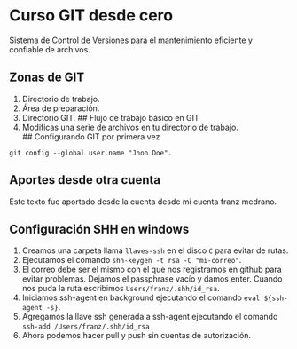 # Curso GIT desde cero
Sistema de Control de Versiones para el mantenimiento eficiente y confiable de archivos.
## Zonas de GIT
1. Directorio de trabajo.
2. Área de preparación.
3. Directorio GIT.
## Flujo de trabajo básico en GIT
1. Modificas una serie de archivos en tu directorio de trabajo.
## Configurando GIT por primera vez
```
git config --global user.name "Jhon Doe".
```
## Aportes desde otra cuenta
Este texto fue aportado desde la cuenta desde mi cuenta franz medrano.

## Configuración  SHH en windows
1. Creamos una carpeta llama `llaves-ssh` en el disco `C` para evitar de rutas.
2. Ejecutamos el comando `shh-keygen -t rsa -C "mi-correo"`. 
3. El correo debe ser el mismo con el que nos registramos en github para evitar problemas.
Dejamos el passphrase vacío y damos enter.
Cuando nos puda la ruta escribimos `Users/franz/.shh/id_rsa`.
4. Iniciamos ssh-agent en background ejecutando el comando `eval ${ssh-agent -s}`.
5. Agregamos la llave ssh generada a ssh-agent ejecutando el comando `ssh-add /Users/franz/.shh/id_rsa`
6. Ahora podemos hacer pull y push sin cuentas de autorización.